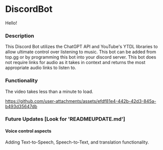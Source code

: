 # DiscordBot

Hello! 

### Description

This Discord Bot utilizes the ChatGPT API and YouTube's YTDL libraries to allow ultimate control over listening to music. This bot can be added from top.gg or by programming this bot into your discord server. This bot does not require links for audio as it takes in context and returns the most appropriate audio links to listen to. 

### Functionality

The video takes less than a minute to load.

https://github.com/user-attachments/assets/efdf81e4-442b-42d3-845a-b493d35647db

### Future Updates [Look for 'READMEUPDATE.md']

#### Voice control aspects

Adding Text-to-Speech, Speech-to-Text, and translation functionality.
